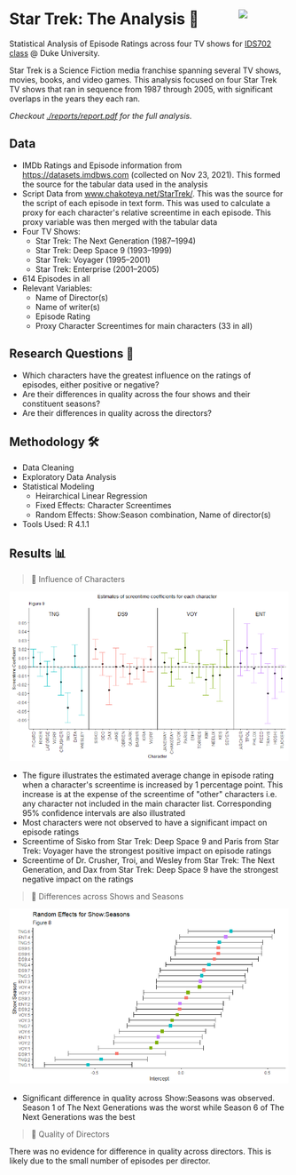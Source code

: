 # Star Trek: The Analysis 🖖 <img width=90 align="right" src="https://upload.wikimedia.org/wikipedia/commons/thumb/e/e6/Duke_University_logo.svg/1024px-Duke_University_logo.svg.png">
Statistical Analysis of Episode Ratings across four TV shows for [IDS702 class](https://ids702-f21.olanrewajuakande.com) @ Duke University.


Star Trek is a Science Fiction media franchise spanning several TV shows, movies, books, and video games. This analysis focused on four Star Trek TV shows that ran in sequence from 1987 through 2005, with significant overlaps in the years they each ran.

*Checkout [./reports/report.pdf](https://github.com/satvikk/StarTrek_StatsFinalProject/blob/main/reports/report.pdf) for the full analysis.*

## Data 
- IMDb Ratings and Episode information from https://datasets.imdbws.com (collected on Nov 23, 2021). This formed the source for the tabular data used in the analysis
- Script Data from www.chakoteya.net/StarTrek/. This was the source for the script of each episode in text form. This was used to calculate a proxy for each character's relative screentime in each episode. This proxy variable was then merged with the tabular data 
- Four TV Shows: 
  - Star Trek: The Next Generation (1987–1994)
  - Star Trek: Deep Space 9 (1993–1999)
  - Star Trek: Voyager (1995–2001)
  - Star Trek: Enterprise (2001–2005)
- 614 Episodes in all
- Relevant Variables: 
  - Name of Director(s)
  - Name of writer(s)
  - Episode Rating
  - Proxy Character Screentimes for main characters (33 in all)

## Research Questions 🔬
- Which characters have the greatest influence on the ratings of episodes, either positive or negative?
- Are their differences in quality across the four shows and their constituent seasons?
- Are their differences in quality across the directors?

## Methodology 🛠️
- Data Cleaning
- Exploratory Data Analysis
- Statistical Modeling
  - Heirarchical Linear Regression
  - Fixed Effects: Character Screentimes
  - Random Effects: Show:Season combination, Name of director(s)
- Tools Used: R 4.1.1

## Results 📊
> 🔑 Influence of Characters  

![plot](./screentime_coef.png?raw=true)
- The figure illustrates the estimated average change in episode rating when a character's screentime is increased by 1 percentage point. This increase is at the expense of the screentime of "other" characters i.e. any character not included in the main character list. Corresponding 95% confidence intervals are also illustrated
- Most characters were not observed to have a significant impact on episode ratings
- Screentime of Sisko from Star Trek: Deep Space 9 and Paris from Star Trek: Voyager have the strongest positive impact on episode ratings
- Screentime of Dr. Crusher, Troi, and Wesley from Star Trek: The Next Generation, and Dax from Star Trek: Deep Space 9 have the strongest negative impact on the ratings

> 🔑 Differences across Shows and Seasons  

![Alt text](./show_season_dotplot.png?raw=true)
- Significant difference in quality across Show:Seasons was observed. Season 1 of The Next Generations was the worst while Season 6 of The Next Generations was the best
 
> 🔑 Quality of Directors  

There was no evidence for difference in quality across directors. This is likely due to the small number of episodes per director.
